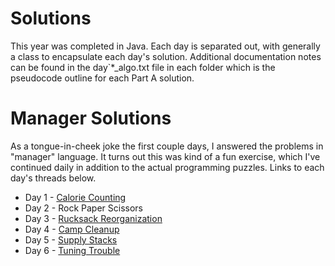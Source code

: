 # Solutions

This year was completed in Java. Each day is separated out, with generally a class to encapsulate each day's solution. Additional documentation notes can be found in the day`*_algo.txt file in each folder which is the pseudocode outline for each Part A solution.

# Manager Solutions

As a tongue-in-cheek joke the first couple days, I answered the problems in "manager" language. It turns out this was kind of a fun exercise, which I've continued daily in addition to the actual programming puzzles. Links to each day's threads below.

- Day 1 - [Calorie Counting](https://tech.lgbt/@fencore/109439099989689286)
- Day 2 - Rock Paper Scissors
- Day 3 - [Rucksack Reorganization](https://tech.lgbt/@fencore/109450660153987295)
- Day 4 - [Camp Cleanup](https://tech.lgbt/@fencore/109456647075245010)
- Day 5 - [Supply Stacks](https://tech.lgbt/@fencore/109461773915244114)
- Day 6 - [Tuning Trouble](https://tech.lgbt/@fencore/109467550318346290)
